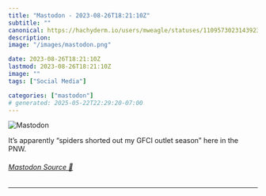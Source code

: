 ```yaml
---
title: "Mastodon - 2023-08-26T18:21:10Z"
subtitle: ""
canonical: https://hachyderm.io/users/mweagle/statuses/110957302314392342
description:
image: "/images/mastodon.png"

date: 2023-08-26T18:21:10Z
lastmod: 2023-08-26T18:21:10Z
image: ""
tags: ["Social Media"]

categories: ["mastodon"]
# generated: 2025-05-22T22:29:20-07:00
---
```

![Mastodon](/images/mastodon.png)

<p>It’s apparently “spiders shorted out my GFCI outlet season” here in the PNW.</p>


###### [Mastodon Source 🐘](https://hachyderm.io/@mweagle/110957302314392342)

___
